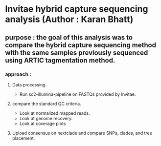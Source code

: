 # Invitae hybrid capture sequencing analysis (Author : Karan Bhatt)

## purpose : the goal of this analysis was to compare the hybrid capture sequencing method with the same samples previously sequenced using ARTIC tagmentation method. 

### approach : 

1. Data processing.
    + Run sc2-illumina-pipeline on FASTQs provided by Invitae. 

2. compare the standard QC criteria.
    + Look at normalized mapped reads. 
    + Look at genome recovery.
    + Look at coverage plots 
    

3. Upload consensus on nextclade and compare SNPs, clades, and tree placement.